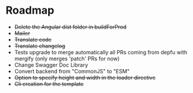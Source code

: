 # Roadmap

* ~~Delete the Angular dist folder in buildForProd~~
* ~~Mailer~~
* ~~Translate code~~
* ~~Translate changelog~~
* Tests upgrade to merge automatically all PRs coming from depfu with mergify (only merges 'patch' PRs for now)
* Change Swagger Doc Library
* Convert backend from "CommonJS" to "ESM"
* ~~Option to specify height and width in the loader directive~~
* ~~Cli creation for the template~~
